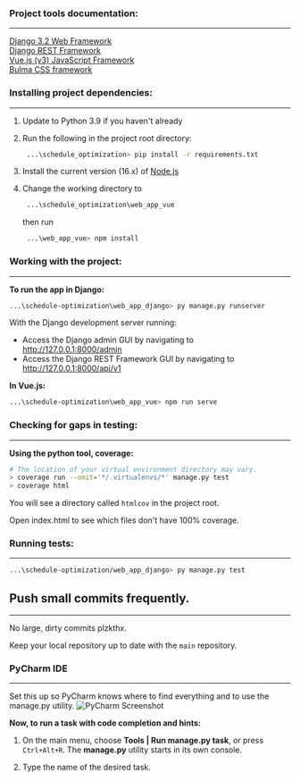 ### Project tools documentation:  
___

[Django 3.2 Web Framework](https://docs.djangoproject.com/en/3.2/contents/)  
[Django REST Framework](https://www.django-rest-framework.org/)  
[Vue.js (v3) JavaScript Framework](https://v3.vuejs.org/)  
[Bulma CSS framework](https://bulma.io/documentation/)  


### Installing project dependencies:  
___

1. Update to Python 3.9 if you haven't already


2. Run the following in the project root directory:  
   ```bash
    ...\schedule_optimization> pip install -r requirements.txt
    ```

3. Install the current version (16.x) of [Node.js](https://nodejs.org/en/download/current/)


4. Change the working directory to

   ```bash
    ...\schedule_optimization\web_app_vue
    ```
   then run
   ```bash
    ...\web_app_vue> npm install
    ```

### Working with the project:
___

**To run the app in Django:**

```bash
...\schedule-optimization\web_app_django> py manage.py runserver
```

With the Django development server running:
- Access the Django admin GUI by navigating to http://127.0.0.1:8000/admin
- Access the Django REST Framework GUI by navigating to http://127.0.0.1:8000/api/v1

**In Vue.js:**
```bash
...\schedule-optimization\web_app_vue> npm run serve
```

### Checking for gaps in testing:
___

**Using the python tool, coverage:**
```bash
# The location of your virtual environment directory may vary.
> coverage run --omit='*/.virtualenvs/*' manage.py test
> coverage html
```
You will see a directory called `htmlcov` in the project root.

Open index.html to see which files don't have 100% coverage.

### Running tests:
___
```bash
...\schedule-optimization/web_app_django> py manage.py test
```

## Push small commits frequently.
___
No large, dirty commits plzkthx.

Keep your local repository up to date with the `main` repository.

### PyCharm IDE
___
Set this up so PyCharm knows where to find everything and to use the manage.py utility.
![PyCharm Screenshot](https://github.com/CSCI-540-SDP/schedule-optimization-web-app-stack-force/blob/main/images/pycharm_django_support.png)

**Now, to run a task with code completion and hints:**
1. On the main menu, choose **Tools | Run manage.py task**, or press `Ctrl+Alt+R`.
The **manage.py** utility starts in its own console.

2. Type the name of the desired task.

